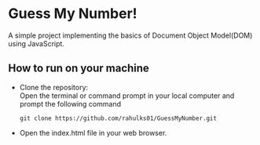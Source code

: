# Guess My Number!
A simple project implementing the basics of Document Object Model(DOM) using JavaScript. 


## How to run on your machine
- Clone the repository:
  <br>Open the terminal or command prompt in your local computer and prompt the following command
  ```
  git clone https://github.com/rahulks01/GuessMyNumber.git
  ```
- Open the index.html file in your web browser.
